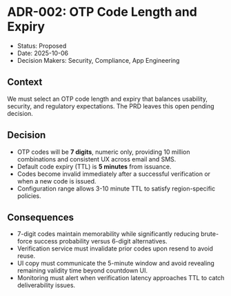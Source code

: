 # ADR-002: OTP Code Length and Expiry

- Status: Proposed
- Date: 2025-10-06
- Decision Makers: Security, Compliance, App Engineering

## Context

We must select an OTP code length and expiry that balances usability, security,
and regulatory expectations. The PRD leaves this open pending decision.

## Decision

- OTP codes will be **7 digits**, numeric only, providing 10 million combinations
  and consistent UX across email and SMS.
- Default code expiry (TTL) is **5 minutes** from issuance.
- Codes become invalid immediately after a successful verification or when a new
  code is issued.
- Configuration range allows 3-10 minute TTL to satisfy region-specific policies.

## Consequences

- 7-digit codes maintain memorability while significantly reducing brute-force
  success probability versus 6-digit alternatives.
- Verification service must invalidate prior codes upon resend to avoid reuse.
- UI copy must communicate the 5-minute window and avoid revealing remaining
  validity time beyond countdown UI.
- Monitoring must alert when verification latency approaches TTL to catch
  deliverability issues.

